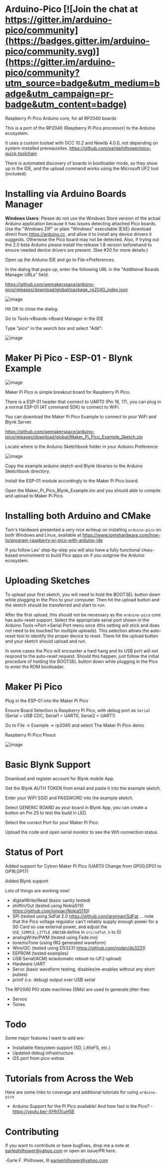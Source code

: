 # Arduino-Pico [![Join the chat at https://gitter.im/arduino-pico/community](https://badges.gitter.im/arduino-pico/community.svg)](https://gitter.im/arduino-pico/community?utm_source=badge&utm_medium=badge&utm_campaign=pr-badge&utm_content=badge)



Raspberry Pi Pico Arduino core, for all RP2040 boards

This is a port of the RP2040 (Raspberry Pi Pico processor) to the Arduino ecosystem.

It uses a custom toolset with GCC 10.2 and Newlib 4.0.0, not depending on system-installed prerequisites.  https://github.com/earlephilhower/pico-quick-toolchain

There is automated discovery of boards in bootloader mode, so they show up in the IDE, and the upload command works using the Microsoft UF2 tool (included).

# Installing via Arduino Boards Manager
**Windows Users**: Please do not use the Windows Store version of the actual Arduino application
because it has issues detecting attached Pico boards.  Use the "Windows ZIP" or plain "Windows"
executable (EXE)  download direct from https://arduino.cc. and allow it to install any device
drivers it suggests.  Otherwise the Pico board may not be detected.  Also, if trying out the
2.0 beta Arduino please install the release 1.8 version beforehand to ensure needed device drivers
are present.  (See #20 for more details.)

Open up the Arduino IDE and go to File->Preferences.

In the dialog that pops up, enter the following URL in the "Additional Boards Manager URLs" field:

https://github.com/wemakerspace/arduino-pico/releases/download/global/package_rp2040_index.json

![image](https://user-images.githubusercontent.com/11875/111917251-3c57f400-8a3c-11eb-8120-810a8328ab3f.png)

Hit OK to close the dialog.

Go to Tools->Boards->Board Manager in the IDE

Type "pico" in the search box and select "Add":

![image](https://user-images.githubusercontent.com/11875/111917223-12063680-8a3c-11eb-8884-4f32b8f0feb1.png)

# Maker Pi Pico - ESP-01 - Blynk Example

![image](https://static.cytron.io/image/catalog/products/MAKER-PI-PICO-NB/MakerPiPico-PinRef-Front-rev1.2-800-lres.png)

Maker Pi Pico is simple breakout board for Raspberry Pi Pico.

There is a ESP-01 header that connect to UART0 (Pin 16, 17), you can plug in a normal ESP-01 (AT command SDK) to connect to WiFi.

You can download the Maker Pi Pico Example to connect to your WiFi and Blynk Server.

https://github.com/wemakerspace/arduino-pico/releases/download/global/Maker_Pi_Pico_Example_Sketch.zip

Locate where is the Arduino Sketchbook folder in your Arduino Preference:

![image](https://user-images.githubusercontent.com/51473817/112761298-3ca05280-902d-11eb-8862-0afde0baea52.png)

Copy the example arduino sketch and Blynk libraries to the Arduino Sketchbook directory.

Install the ESP-01 module accordingly to the Maker Pi Pico board.

Open the Maker_Pi_Pico_Blynk_Example.ino and you should able to compile and upload to Maker Pi Pico.


# Installing both Arduino and CMake
Tom's Hardware presented a very nice writeup on installing `arduino-pico` on both Windows and Linux, available at https://www.tomshardware.com/how-to/program-raspberry-pi-pico-with-arduino-ide

If you follow Les' step-by-step you will also have a fully functional `CMake`-based environment to build Pico apps on if you outgrow the Arduino ecosystem.

# Uploading Sketches
To upload your first sketch, you will need to hold the BOOTSEL button down while plugging in the Pico to your computer.
Then hit the upload button and the sketch should be transferred and start to run.

After the first upload, this should not be necessary as the `arduino-pico` core has auto-reset support. 
Select the appropriate serial port shown in the Arduino Tools->Port->Serial Port menu once (this setting will stick and does not need to be
touched for multiple uploads).   This selection allows the auto-reset tool to identify the proper device to reset.
Them hit the upload button and your sketch should upload and run.

In some cases the Pico will encounter a hard hang and its USB port will not respond to the auto-reset request.  Should this happen, just
follow the initial procedure of holding the BOOTSEL button down while plugging in the Pico to enter the ROM bootloader.

# Maker Pi Pico
Plug in the ESP-01 into the Maker Pi Pico

Ensure Board Selection is Raspberry Pi Pico, with debug port as `Serial` (Serial = USB CDC, Serial1 = UART0, Serial2 = UART1)

Go to File -> Example -> rp2040 and select The Maker Pi Pico demo

Raspberry Pi Pico Pinout

![image](https://user-images.githubusercontent.com/51473817/112531983-3880f480-8de3-11eb-940d-43d7d9345abb.png)

# Basic Blynk Support
Download and register account for Blynk mobile App.

Get the Blynk AUTH TOKEN from email and paste it into the example sketch.

Enter your WIFI SSID and PASSWORD into the example sketch.

Select GENERIC BOARD as your board in Blynk App, you can create a button on Pin 25 to test the build in LED.

Select the correct Port for your Maker Pi Pico.

Upload the code and open serial monitor to see the Wifi connection status.


# Status of Port
Added support for Cytron Maker Pi Pico (UART0 Change from GP00,GP01 to GP16,GP17)

Added Blynk support

Lots of things are working now!
* digitalWrite/Read (basic sanity tested)
* shiftIn/Out (tested using Nokia5110 https://github.com/ionpan/Nokia5110)
* SPI (tested using SdFat 2.0 https://github.com/greiman/SdFat ... note that the Pico voltage regulator can't reliably supply enough power for a SD Card so use external power, and adjust the `USE_SIMPLE_LITTLE_ENDIAN` define in `src/sdfat.h` to 0)
* analogWrite/PWM (tested using Fade.ino)
* tone/noTone (using IRQ generated waveform)
* Wire/I2C (tested using DS3231 https://github.com/rodan/ds3231)
* EEPROM (tested examples)
* USB Serial(ACM) w/automatic reboot-to-UF2 upload)
* Hardware UART
* Servo (basic waveform testing, disables/re-enables without any short pulses)
* printf (i.e. debug) output over USB serial 

The RP2040 PIO state machines (SMs) are used to generate jitter-free:
* Servos
* Tones

# Todo
Some major features I want to add are:
* Installable filesystem support (SD, LittleFS, etc.)
* Updated debug infrastructure
* I2S port from pico-extras

# Tutorials from Across the Web
Here are some links to coverage and additional tutorials for using `arduino-pico`
* Arduino Support for the Pi Pico available! And how fast is the Pico? - https://youtu.be/-XHh17cuH5E

# Contributing
If you want to contribute or have bugfixes, drop me a note at <earlephilhower@yahoo.com> or open an issue/PR here.

-Earle F. Philhower, III
 earlephilhower@yahoo.com

